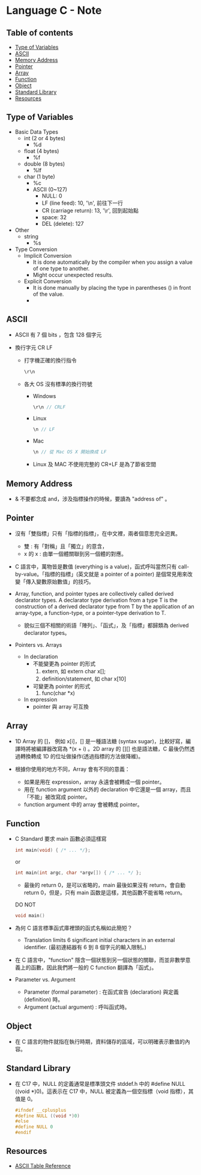<!-- omit in toc -->
# Language C - Note

<!-- omit in toc -->
## Table of contents

- [Type of Variables](#type-of-variables)
- [ASCII](#ascii)
- [Memory Address](#memory-address)
- [Pointer](#pointer)
- [Array](#array)
- [Function](#function)
- [Object](#object)
- [Standard Library](#standard-library)
- [Resources](#resources)

## Type of Variables

- Basic Data Types
  - int (2 or 4 bytes)
    - %d
  - float (4 bytes)
    - %f
  - double (8 bytes)
    - %lf
  - char (1 byte)
    - %c
    - ASCII (0~127)
      - NULL: 0
      - LF (line feed): 10, '\n', 前往下一行
      - CR (carriage return): 13, '\r', 回到起始點
      - space: 32
      - DEL (delete): 127
- Other
  - string
    - %s
- Type Conversion
  - Implicit Conversion
    - It is done automatically by the compiler when you assign a value of one type to another.
    - Might occur unexpected results.
  - Explicit Conversion
    - It is done manually by placing the type in parentheses () in front of the value.
    - 

## ASCII

- ASCII 有 7 個 bits ，包含 128 個字元
- 換行字元 CR LF

  - 打字機正確的換行指令

    ```c
    \r\n
    ```

  - 各大 OS 沒有標準的換行符號

    - Windows

      ```c
      \r\n // CRLF
      ```

    - Linux

      ```c
      \n // LF
      ```

    - Mac

      ```c
      \n // 從 Mac OS X 開始換成 LF
      ```

    - Linux 及 MAC 不使用完整的 CR+LF 是為了節省空間

## Memory Address

- & 不要都念成 and，涉及指標操作的時候，要讀為 "address of" 。

## Pointer

- 沒有「雙指標」只有「指標的指標」，在中文裡，兩者個意思完全迥異。

  - 雙 : 有「對稱」且「獨立」的意含，
  - x 的 x : 由單一個體關聯到另一個體的對應。

- C 語言中，萬物皆是數值 (everything is a value)，函式呼叫當然只有 call-by-value。「指標的指標」(英文就是 a pointer of a pointer) 是個常見用來改變「傳入變數原始數值」的技巧。

- Array, function, and pointer types are collectively called derived declarator types. A declarator type derivation from a type T is the construction of a derived declarator type from T by the application of an array-type, a function-type, or a pointer-type derivation to T.

  - 貌似三個不相關的術語「陣列」、「函式」，及「指標」都歸類為 derived declarator types。

- Pointers vs. Arrays
  - In declaration
    - 不能變更為 pointer 的形式
      1. extern, 如 extern char x[];
      2. definition/statement, 如 char x[10]
    - 可變更為 pointer 的形式
      1. func(char \*x)
  - In expression
    - pointer 與 array 可互換

## Array

- 1D Array 的 []， 例如 x[i]，[] 是一種語法糖 (syntax sugar)，比較好寫，編譯時將被編譯器改寫為 \*(x + i) 。2D array 的 [][] 也是語法糖，C 最後仍然透過轉換轉成 1D 的位址做操作(透過指標的方法做降維)。

- 根據你使用的地方不同，Array 會有不同的意義：
  - 如果是用在 expression，array 永遠會被轉成一個 pointer。
  - 用在 function argument 以外的 declaration 中它還是一個 array，而且「不能」被改寫成 pointer。
  - function argument 中的 array 會被轉成 pointer。

## Function

- C Standard 要求 main 函數必須這樣寫

  ```c
  int main(void) { /* ... */};
  ```

  or

  ```c
  int main(int argc, char *argv[]) { /* ... */ };
  ```

  - 最後的 return 0，是可以省略的，main 最後如果沒有 return，會自動 return 0，但是，只有 main 函数是這樣，其他函數不能省略 return。

  DO NOT

  ```c
  void main()
  ```

- 為何 C 語言標準函式庫裡頭的函式名稱如此簡短？

  - Translation limits 6 significant initial characters in an external identifier. (最初連結器有 6 到 8 個字元的輸入限制。)

- 在 C 語言中，"function" 隱含一個狀態到另一個狀態的關聯，而並非數學意義上的函數，因此我們將一般的 C function 翻譯為「函式」。

- Parameter vs. Argument
  - Parameter (formal parameter) : 在函式宣告 (declaration) 與定義 (definition) 時。
  - Argument (actual argument) : 呼叫函式時。

## Object

- 在 C 語言的物件就指在執行時期，資料儲存的區域，可以明確表示數值的內容。

## Standard Library

- 在 C17 中，NULL 的定義通常是標準頭文件 stddef.h 中的 #define NULL ((void \*)0)。這表示在 C17 中，NULL 被定義為一個空指標（void 指標），其值是 0。

  ```c
  #ifndef __cplusplus
  #define NULL ((void *)0)
  #else
  #define NULL 0
  #endif
  ```

## Resources

- [ASCII Table Reference](https://www.w3schools.com/charsets/ref_html_ascii.asp)
